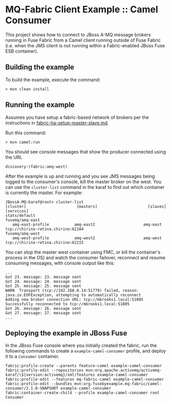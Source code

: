 MQ-Fabric Client Example :: Camel Consumer
===========================================

This project shows how to connect to JBoss A-MQ message brokers running in Fuse
Fabric from a Camel client running outside of Fuse Fabric (i.e. when the JMS
client is not running within a Fabric-enabled JBoss Fuse ESB container).

Building the example
--------------------

To build the example, execute the command: 

	> mvn clean install

Running the example
-------------------

Assumes you have setup a fabric-based network of brokers per the instructions in
[fabric-ha-setup-master-slave.md](../docs/fabric-ha-setup-master-slave.md).

Run this command:

	> mvn camel:run

You should see console messages that show the producer connected using the URL

	discovery:(fabric:amq-west)

After the example is up and running and you see JMS messages being logged to the
consumer's console, kill the master broker on the west. You can use the
`cluster-list` command in the karaf to find out which container is currently
the master. For example:

    JBossA-MQ:karaf@root> cluster-list 
    [cluster]                      [masters]                      [slaves]                       [services]
    stats/default                                                                                
    fusemq/amq-east
       amq-east-profile           amq-east2                     amq-east                     tcp://chirino-retina.chirino:62184
    fusemq/amq-west
       amq-west-profile           amq-west2                     amq-west                     tcp://chirino-retina.chirino:62215

You can stop the master west container using FMC, or kill the container's process
in the OS) and watch the consumer failover, reconnect and resume consuming
messages, with console output like this:

    ...
    Got 23. message: 23. message sent
    Got 24. message: 24. message sent
    Got 25. message: 25. message sent
    WARN  Transport (tcp://192.168.0.14:51779) failed, reason:  java.io.EOFException, attempting to automatically reconnect
    Adding new broker connection URL: tcp://mbrooks1.local:51805
    Successfully reconnected to tcp://mbrooks1.local:51805
    Got 26. message: 26. message sent
    Got 27. message: 27. message sent
    ...

Deploying the example in JBoss Fuse
-----------------------------------

In the JBoss Fuse console where you initially created the fabric, run the
following commands to create a `example-camel-consumer` profile, and deploy
it to a `Consumer` container.

    fabric:profile-create --parents feature-camel example-camel-consumer
    fabric:profile-edit --repositories mvn:org.apache.activemq/activemq-karaf/\${version:activemq}/xml/features example-camel-consumer
    fabric:profile-edit --features mq-fabric-camel example-camel-consumer
    fabric:profile-edit --bundles mvn:org.fusebyexample.mq-fabric/camel-consumer/2.1.0-SNAPSHOT example-camel-consumer
    fabric:container-create-child --profile example-camel-consumer root Consumer
